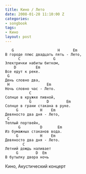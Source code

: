 ```yaml
---
title: Кино / Лето
date: 2008-01-28 11:10:00 Z
categories:
- songbook
tags:
- Кино
layout: post
---
```


	   G                    H      Em
	В городе плюс двадцать пять - Лето,
		  C               G
	Электрички набиты битком,
		D         Em
	Все едут к реке.
	 G
	День словно два,
	 H                 Em
	Ночь словно час - Лето.
		       C
	Солнце в кружке пивной,
		       G       D        Em
	Солнце в грани стакана в руке.
		 G          H    Em
	Девяносто два дня - Лето,
	 C
	Теплый портвейн,
		  G         D       Em
	Из бумажных стаканов вода.
		 G          H    Em
	Девяносто два дня - Лето.
		    C
	Летний дождь наливает
		 G        D  Em
	В бутылку двора ночь
Кино, Акустический концерт


